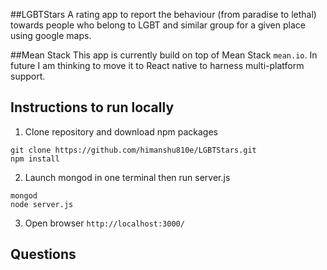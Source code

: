 ##LGBTStars
A rating app to report the behaviour (from paradise to lethal) towards people who belong to LGBT and similar group for a given place using google maps.

##Mean Stack
This app is currently build on top of Mean Stack `mean.io`. In future I am thinking to move it to React native to harness multi-platform support.

## Instructions to run locally 

1) Clone repository and download npm packages 

```
git clone https://github.com/himanshu810e/LGBTStars.git
npm install
```

2) Launch mongod in one terminal then run server.js

````
mongod
node server.js
````

3) Open browser `http://localhost:3000/`

## Questions


